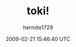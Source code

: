 ---
title: 'toki!'
posts: 3
hash: 'YA8Ls6A1'
author: 'hermite1729'
date: 2009-02-21 15:46:40 UTC
sources:
  - https://tokipona.yahoogroups.narkive.com/YA8Ls6A1
---